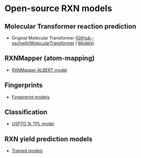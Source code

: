 # Open-source RXN models

## Molecular Transformer reaction prediction

- Original Molecular Transformer ([GitHub - pschwllr/MolecularTransformer](https://github.com/pschwllr/MolecularTransformer) | [Models](https://ibm.ent.box.com/v/MolecularTransformerModels))

## RXNMapper (atom-mapping)

- [RXNMapper ALBERT model](https://github.com/rxn4chemistry/rxnmapper/tree/master/rxnmapper/models/transformers/albert_heads_8_uspto_all_1310k)

## Fingerprints

- [Fingerprint models](https://github.com/rxn4chemistry/rxnfp/tree/master/rxnfp/models/transformers)

## Classification

- [USPTO 1k TPL model](https://github.com/rxn4chemistry/rxnfp/tree/master/rxnfp/models/transformers/bert_class_1k_tpl)

## RXN yield prediction models

- [Trained models](https://github.com/rxn4chemistry/rxn_yields/tree/master/trained_models)
